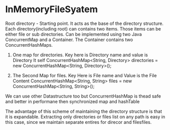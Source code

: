 # InMemoryFileSyatem


Root directory  - Starting point. It acts as the base of the directory structure.
Each directory(including root) can contains two items. Those items can be either file or sub directories.
Can be implemented using two Java ConcurrentMap and a Container.
The Container contains two ConcurrentHashMaps.

 1. One map for directories. Key here is Directory name and value is Directory It self
    ConcurrentHashMap<String, Directory> directories = new ConcurrentHashMap<String, Directory>();
   
 2. The Second Map for files. Key Here is File name and Value is the File Content
    ConcurrentHashMap<String, String> files = new ConcurrentHashMap<String, String>();
	
  
 We can use other Datastructure too but ConcurrentHashMap is thead safe and better in performane then synchronized map and hashTable
	
	
The advantage of this scheme of maintaining the directory structure is that it is expandable.
Extracting only directories or files list on any path is easy in this case, since we maintain separate entires for direcor and filesfiles. 
